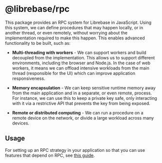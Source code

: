 # @librebase/rpc

This package provides an RPC system for Librebase in JavaScript. Using this system, we can define procedures that may happen locally, or in another thread, or even remotely, without worrying about the implementation required to make this happen. This enables advanced functionality to be built, such as:

- **Multi-threading with workers** - We can support workers and build decoupled from the implementation. This allows us to support different environments, including the browser and Node.js. In the case of web workers, it means we can offload intensive workloads from the main thread (responsible for the UI) which can improve application responsiveness.

- **Memory encapsulation** - We can keep sensitive runtime memory away from the main application and in a separate, or even remote, process. For instance, we can use this to keep a private key safe, only interacting with it via a restrictive API that prevents the key from being exposed.

- **Remote or distributed computing** - We can run a procedure on a remote device on the network, or divide a large workload across many devices.

## Usage

For setting up an RPC strategy in your application so that you can use features that depend on RPC, see [this guide](https://librebase.io/docs/documents/RPC.Setup_Guide.html).
